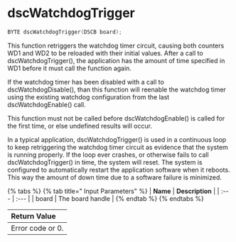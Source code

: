 # dscWatchdogTrigger

```c
BYTE dscWatchdogTrigger(DSCB board);
```

This function retriggers the watchdog timer circuit, causing both counters WD1 and WD2 to be reloaded with their initial values. After a call to dscWatchdogTrigger\(\), the application has the amount of time specified in WD1 before it must call the function again.

If the watchdog timer has been disabled with a call to dscWatchdogDisable\(\), than this function will reenable the watchdog timer using the existing watchdog configuration from the last dscWatchdogEnable\(\) call.

This function must not be called before dscWatchdogEnable\(\) is called for the first time, or else undefined results will occur.

In a typical application, dscWatchdogTrigger\(\) is used in a continuous loop to keep retriggering the watchdog timer circuit as evidence that the system is running properly. If the loop ever crashes, or otherwise fails to call dscWatchdogTrigger\(\) in t~~i~~me, the system will reset. The system is configured to automatically restart the application software when it reboots. This way the amount of down time due to a software failure is minimized.

{% tabs %}
{% tab title=" Input Parameters" %}
| **Name** | **Description** |
| :--- | :--- |
| board | The board handle |
{% endtab %}
{% endtabs %}

| Return Value |
| :--- |
| Error code or 0. |

